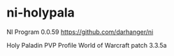 # ni-holypala
NI Program 0.0.59
https://github.com/darhanger/ni

Holy Paladin PVP Profile
World of Warcraft patch 3.3.5a
